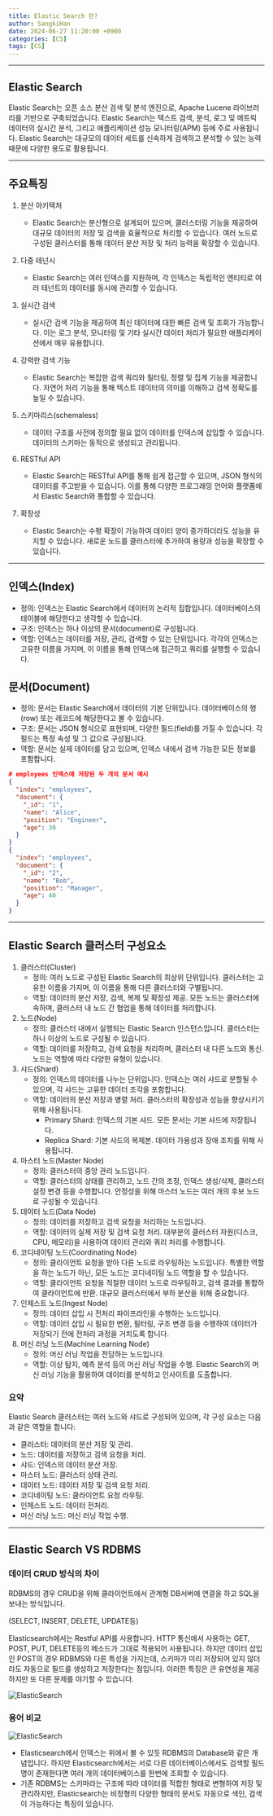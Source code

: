 ```yaml
---
title: Elastic Search 란?
author: SangkiHan
date: 2024-06-27 11:20:00 +0900
categories: [CS]
tags: [CS]
---
```

------------

## Elastic Search


Elastic Search는 오픈 소스 분산 검색 및 분석 엔진으로, Apache Lucene 라이브러리를 기반으로 구축되었습니다. Elastic Search는 텍스트 검색, 분석, 로그 및 메트릭 데이터의 실시간 분석, 그리고 애플리케이션 성능 모니터링(APM) 등에 주로 사용됩니다. Elastic Search는 대규모의 데이터 세트를 신속하게 검색하고 분석할 수 있는 능력 때문에 다양한 용도로 활용됩니다.

------------
## 주요특징

1. 분산 아키텍처
    + Elastic Search는 분산형으로 설계되어 있으며, 클러스터링 기능을 제공하여 대규모 데이터의 저장 및 검색을 효율적으로 처리할 수 있습니다. 여러 노드로 구성된 클러스터를 통해 데이터 분산 저장 및 처리 능력을 확장할 수 있습니다.

2. 다중 테넌시
    + Elastic Search는 여러 인덱스를 지원하며, 각 인덱스는 독립적인 엔티티로 여러 테넌트의 데이터를 동시에 관리할 수 있습니다.

3. 실시간 검색
    + 실시간 검색 기능을 제공하여 최신 데이터에 대한 빠른 검색 및 조회가 가능합니다. 이는 로그 분석, 모니터링 및 기타 실시간 데이터 처리가 필요한 애플리케이션에서 매우 유용합니다.

4. 강력한 검색 기능
    + Elastic Search는 복잡한 검색 쿼리와 필터링, 정렬 및 집계 기능을 제공합니다. 자연어 처리 기능을 통해 텍스트 데이터의 의미를 이해하고 검색 정확도를 높일 수 있습니다.

5. 스키마리스(schemaless)
    + 데이터 구조를 사전에 정의할 필요 없이 데이터를 인덱스에 삽입할 수 있습니다. 데이터의 스키마는 동적으로 생성되고 관리됩니다.

6. RESTful API
    + Elastic Search는 RESTful API를 통해 쉽게 접근할 수 있으며, JSON 형식의 데이터를 주고받을 수 있습니다. 이를 통해 다양한 프로그래밍 언어와 플랫폼에서 Elastic Search와 통합할 수 있습니다.

7. 확장성
    + Elastic Search는 수평 확장이 가능하여 데이터 양이 증가하더라도 성능을 유지할 수 있습니다. 새로운 노드를 클러스터에 추가하여 용량과 성능을 확장할 수 있습니다.

------------

## 인덱스(Index)
+ 정의: 인덱스는 Elastic Search에서 데이터의 논리적 집합입니다. 데이터베이스의 테이블에 해당한다고 생각할 수 있습니다.
+ 구조: 인덱스는 하나 이상의 문서(document)로 구성됩니다.
+ 역할: 인덱스는 데이터를 저장, 관리, 검색할 수 있는 단위입니다. 각각의 인덱스는 고유한 이름을 가지며, 이 이름을 통해 인덱스에 접근하고 쿼리를 실행할 수 있습니다.

## 문서(Document)
+ 정의: 문서는 Elastic Search에서 데이터의 기본 단위입니다. 데이터베이스의 행(row) 또는 레코드에 해당한다고 볼 수 있습니다.
+ 구조: 문서는 JSON 형식으로 표현되며, 다양한 필드(field)를 가질 수 있습니다. 각 필드는 특정 속성 및 그 값으로 구성됩니다.
+ 역할: 문서는 실제 데이터를 담고 있으며, 인덱스 내에서 검색 가능한 모든 정보를 포함합니다.

``` json
# employees 인덱스에 저장된 두 개의 문서 예시
{
  "index": "employees",
  "document": {
    "_id": "1",
    "name": "Alice",
    "position": "Engineer",
    "age": 30
  }
}
{
  "index": "employees",
  "document": {
    "_id": "2",
    "name": "Bob",
    "position": "Manager",
    "age": 40
  }
}

```
------------

## Elastic Search 클러스터 구성요소 

1. 클러스터(Cluster)
    + 정의: 여러 노드로 구성된 Elastic Search의 최상위 단위입니다. 클러스터는 고유한 이름을 가지며, 이 이름을 통해 다른 클러스터와 구별됩니다.
    + 역할: 데이터의 분산 저장, 검색, 복제 및 확장성 제공. 모든 노드는 클러스터에 속하며, 클러스터 내 노드 간 협업을 통해 데이터를 처리합니다.
2. 노드(Node)
    + 정의: 클러스터 내에서 실행되는 Elastic Search 인스턴스입니다. 클러스터는 하나 이상의 노드로 구성될 수 있습니다.
    + 역할: 데이터를 저장하고, 검색 요청을 처리하며, 클러스터 내 다른 노드와 통신. 노드는 역할에 따라 다양한 유형이 있습니다.
3. 샤드(Shard)
    + 정의: 인덱스의 데이터를 나누는 단위입니다. 인덱스는 여러 샤드로 분할될 수 있으며, 각 샤드는 고유한 데이터 조각을 포함합니다.
    + 역할: 데이터의 분산 저장과 병렬 처리. 클러스터의 확장성과 성능을 향상시키기 위해 사용됩니다.
        + Primary Shard: 인덱스의 기본 샤드. 모든 문서는 기본 샤드에 저장됩니다.
        + Replica Shard: 기본 샤드의 복제본. 데이터 가용성과 장애 조치를 위해 사용됩니다.
4. 마스터 노드(Master Node)
    + 정의: 클러스터의 중앙 관리 노드입니다.
    + 역할: 클러스터의 상태를 관리하고, 노드 간의 조정, 인덱스 생성/삭제, 클러스터 설정 변경 등을 수행합니다. 안정성을 위해 마스터 노드는 여러 개의 후보 노드로 구성될 수 있습니다.
5. 데이터 노드(Data Node)
    + 정의: 데이터를 저장하고 검색 요청을 처리하는 노드입니다.
    + 역할: 데이터의 실제 저장 및 검색 요청 처리. 대부분의 클러스터 자원(디스크, CPU, 메모리)을 사용하여 데이터 관리와 쿼리 처리를 수행합니다.
6. 코디네이팅 노드(Coordinating Node)
    + 정의: 클라이언트 요청을 받아 다른 노드로 라우팅하는 노드입니다. 특별한 역할을 하는 노드가 아닌, 모든 노드는 코디네이팅 노드 역할을 할 수 있습니다.
    + 역할: 클라이언트 요청을 적절한 데이터 노드로 라우팅하고, 검색 결과를 통합하여 클라이언트에 반환. 대규모 클러스터에서 부하 분산을 위해 중요합니다.
7. 인제스트 노드(Ingest Node)
    + 정의: 데이터 삽입 시 전처리 파이프라인을 수행하는 노드입니다.
    + 역할: 데이터 삽입 시 필요한 변환, 필터링, 구조 변경 등을 수행하여 데이터가 저장되기 전에 전처리 과정을 거치도록 합니다.
8. 머신 러닝 노드(Machine Learning Node)
    + 정의: 머신 러닝 작업을 전담하는 노드입니다.
    + 역할: 이상 탐지, 예측 분석 등의 머신 러닝 작업을 수행. Elastic Search의 머신 러닝 기능을 활용하여 데이터를 분석하고 인사이트를 도출합니다.

### 요약
Elastic Search 클러스터는 여러 노드와 샤드로 구성되어 있으며, 각 구성 요소는 다음과 같은 역할을 합니다:

+ 클러스터: 데이터의 분산 저장 및 관리.
+ 노드: 데이터를 저장하고 검색 요청을 처리.
+ 샤드: 인덱스의 데이터 분산 저장.
+ 마스터 노드: 클러스터 상태 관리.
+ 데이터 노드: 데이터 저장 및 검색 요청 처리.
+ 코디네이팅 노드: 클라이언트 요청 라우팅.
+ 인제스트 노드: 데이터 전처리.
+ 머신 러닝 노드: 머신 러닝 작업 수행.

------------

## Elastic Search VS RDBMS

### 데이터 CRUD 방식의 차이
RDBMS의 경우 CRUD을 위해 클라이언트에서 관계형 DB서버에 연결을 하고 SQL을 보내는 방식입니다.

(SELECT, INSERT, DELETE, UPDATE등)

Elasticsearch에서는 Restful API를 사용합니다. HTTP 통신에서 사용하는 GET, POST, PUT, DELETE등의 메소드가 그대로 적용되어 사용됩니다. 하지만 데이터 삽입인 POST의 경우 RDBMS와 다른 특성을 가지는데, 스키마가 미리 저장되어 있지 않더라도 자동으로 필드를 생성하고 저장한다는 점입니다. 이러한 특징은 큰 유연성을 제공하지만 또 다른 문제를 야기할 수 있습니다.

![ElasticSearch](/assets/img/post/2024-06-27-elastic-search/1.PNG)



### 용어 비교
![ElasticSearch](/assets/img/post/2024-06-27-elastic-search/2.PNG)

+ Elasticsearch에서 인덱스는 위에서 볼 수 있듯 RDBMS의 Database와 같은 개념입니다. 하지만 Elasticsearch에서는 서로 다른 데이터베이스에서도 검색할 필드명이 존재한다면 여러 개의 데이터베이스를 한번에 조회할 수 있습니다.
+ 기존 RDBMS는 스키마라는 구조에 따라 데이터를 적합한 형태로 변형하여 저장 및 관리하지만, Elasticsearch는 비정형의 다양한 형태의 문서도 자동으로 색인, 검색이 가능하다는 특징이 있습니다.